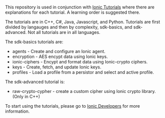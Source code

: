 This repository is used in conjunction with [Ionic Tutorials](https://dev.ionic.com/tutorials) 
where there are explanations for each tutorial.  A learning order is suggested
there.

The tutorials are in C++, C#, Java, Javascript, and Python. Tutorials are first divided by
langauges and then by complexity, sdk-basics, and sdk-advanced.  Not all tutorials are in
all languages.

The sdk-basics tutorials are:

* agents - Create and configure an Ionic agent.
* encryption - AES encypt data using Ionic keys.
* ionic-ciphers - Encypt and format data using Ionic-crypto ciphers.
* keys - Create, fetch, and update Ionic keys.
* profiles - Load a profile from a persistor and select and active profile.

The sdk-advanced tutorial is:

* raw-crypto-cypher - create a custom cipher using Ionic crypto library. (Only in C++)

To start using the tutorials, please go to [Ionic Developers](http://ionic.com/developers)
for more information.
